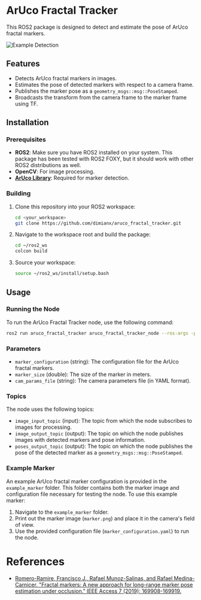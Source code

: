 # ArUco Fractal Tracker

This ROS2 package is designed to detect and estimate the pose of ArUco fractal markers.

![Example Detection](example_marker/example_detection.gif)

## Features
- Detects ArUco fractal markers in images.
- Estimates the pose of detected markers with respect to a camera frame.
- Publishes the marker pose as a `geometry_msgs::msg::PoseStamped`.
- Broadcasts the transform from the camera frame to the marker frame using TF.

## Installation

### Prerequisites

- **ROS2**: Make sure you have ROS2 installed on your system. This package has been tested with ROS2 FOXY, but it should work with other ROS2 distributions as well.
- **OpenCV**: For image processing.
- **[ArUco Library](https://sourceforge.net/projects/aruco)**: Required for marker detection.

### Building

1. Clone this repository into your ROS2 workspace:
    ```sh
    cd <your_workspace>
    git clone https://github.com/dimianx/aruco_fractal_tracker.git
    ```
2. Navigate to the workspace root and build the package:
    ```sh
    cd ~/ros2_ws
    colcon build
    ```

3. Source your workspace:
    ```sh
    source ~/ros2_ws/install/setup.bash
    ```

## Usage

### Running the Node

To run the ArUco Fractal Tracker node, use the following command:
```sh
ros2 run aruco_fractal_tracker aruco_fractal_tracker_node --ros-args -p marker_configuration:=<path_to_marker_config> -p marker_size:=<marker_size> -p cam_params_file:=<path_to_cam_params> --remap image_input_topic:=<your_camera_image_topic> --remap image_output_topic:=<where_to_output_processed_image> --remap poses_output_topic:=<where_to_publish_marker_pose>

```

### Parameters

- `marker_configuration` (string): The configuration file for the ArUco fractal markers.
- `marker_size` (double): The size of the marker in meters.
- `cam_params_file` (string): The camera parameters file (in YAML format).

### Topics

The node uses the following topics:

- `image_input_topic` (input): The topic from which the node subscribes to images for processing.
- `image_output_topic` (output): The topic on which the node publishes images with detected markers and pose information.
- `poses_output_topic` (output): The topic on which the node publishes the pose of the detected marker as a `geometry_msgs::msg::PoseStamped`.

### Example Marker

An example ArUco fractal marker configuration is provided in the `example_marker` folder. This folder contains both the marker image and configuration file necessary for testing the node. To use this example marker:

1. Navigate to the `example_marker` folder.
2. Print out the marker image (`marker.png`) and place it in the camera's field of view.
3. Use the provided configuration file (`marker_configuration.yaml`) to run the node.

# References
- [Romero-Ramire, Francisco J., Rafael Munoz-Salinas, and Rafael Medina-Carnicer. "Fractal markers: A new approach for long-range marker pose estimation under occlusion." IEEE Access 7 (2019): 169908-169919.](https://doi.org/10.1109/ACCESS.2019.2951204)
